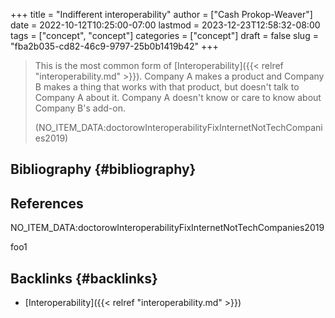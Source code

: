 +++
title = "Indifferent interoperability"
author = ["Cash Prokop-Weaver"]
date = 2022-10-12T10:25:00-07:00
lastmod = 2023-12-23T12:58:32-08:00
tags = ["concept", "concept"]
categories = ["concept"]
draft = false
slug = "fba2b035-cd82-46c9-9797-25b0b1419b42"
+++

> This is the most common form of [Interoperability]({{< relref "interoperability.md" >}}). Company A makes a product and Company B makes a thing that works with that product, but doesn't talk to Company A about it. Company A doesn't know or care to know about Company B's add-on.
>
> (NO_ITEM_DATA:doctorowInteroperabilityFixInternetNotTechCompanies2019)


## Bibliography {#bibliography}

## References

<style>.csl-entry{text-indent: -1.5em; margin-left: 1.5em;}</style><div class="csl-bib-body">
  <div class="csl-entry">NO_ITEM_DATA:doctorowInteroperabilityFixInternetNotTechCompanies2019</div>
</div>

foo1


## Backlinks {#backlinks}

-   [Interoperability]({{< relref "interoperability.md" >}})
